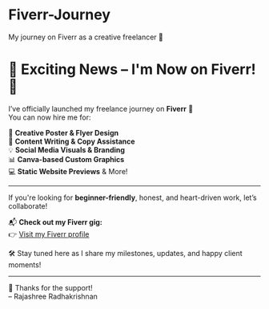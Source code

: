 # Fiverr-Journey
My journey on Fiverr as a creative freelancer 🚀

# 🎉 Exciting News – I'm Now on Fiverr! 🚀

I’ve officially launched my freelance journey on **Fiverr** 🌟  
You can now hire me for:

🎨 **Creative Poster & Flyer Design**  
📝 **Content Writing & Copy Assistance**  
💡 **Social Media Visuals & Branding**  
📊 **Canva-based Custom Graphics**  
💻 **Static Website Previews** & More!

---

If you're looking for **beginner-friendly**, honest, and heart-driven work, let’s collaborate!

📬 **Check out my Fiverr gig:**  
👉 [Visit my Fiverr profile](https://www.fiverr.com/s/zW4p61d)

🛠️ Stay tuned here as I share my milestones, updates, and happy client moments!

---

🙏 Thanks for the support!  
– Rajashree Radhakrishnan
